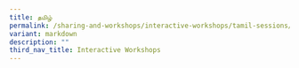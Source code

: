 ```yaml
---
title: தமிழ்
permalink: /sharing-and-workshops/interactive-workshops/tamil-sessions/
variant: markdown
description: ""
third_nav_title: Interactive Workshops
---
```

